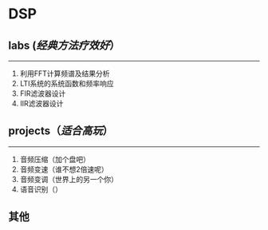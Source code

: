 
# DSP


## labs (*经典方法疗效好*）
---

 1. 利用FFT计算频谱及结果分析
 2. LTI系统的系统函数和频率响应
 3. FIR滤波器设计
 4.  IIR滤波器设计
  
## projects（*适合高玩*）
---

1. 音频压缩（加个盘吧）
2. 音频变速（谁不想2倍速呢）
3. 音频变调（世界上的另一个你）
4. 语音识别（）
   
## 其他
